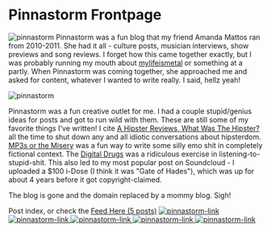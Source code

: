 # Pinnastorm Frontpage

![pinnastorm](/content/images/11ac63c8b2.png)
Pinnastorm was a fun blog that my friend Amanda Mattos ran from 2010-2011. She had it all - culture posts, musician interviews, show previews and song reviews. I forget how this came together exactly, but I was probably running my mouth about [mylifeismetal](/tag/mylifeismetal/) or something at a partly. When Pinnastorm was coming together, she approached me and asked for content, whatever I wanted to write really. I said, hellz yeah!

![pinnastorm](/content/images/dd1255aed9.png)

Pinnastorm was a fun creative outlet for me. I had a couple stupid/genius ideas for posts and got to run wild with them. These are still some of my favorite things I've written! I cite [A Hipster Reviews, What Was The Hipster?](a-hipster-reviews-what-was-the-hipster/) all the time to shut down any and all idiotic conversations about hipsterdom. [MP3s or the Misery](which-came-first-the-mp3s-or-the-misery/) was a fun way to write some silly emo shit in completely fictional context. The [Digital Drugs](digital-drugs-a-trip-report/) was a ridiculous exercise in listening-to-stupid-shit. This also led to my most popular post on Soundcloud - I uploaded a $100 i-Dose (I think it was "Gate of Hades"), which was up for about 4 years before it got copyright-claimed.

The blog is gone and the domain replaced by a mommy blog. Sigh!


Post index, or check the [Feed Here (5 posts)](/tag/pinnastorm/)
[ ![pinnastorm-link](/content/images/31764f7578.png) ](/a-pocket-guide-to-metal-subgenres)
[ ![pinnastorm-link](/content/images/0ea1b33fa5.png) ](/digital-drugs-a-trip-report/)
[ ![pinnastorm-link](/content/images/725ea63d92.png) ](/unironic-historical-metal-ex-deo-sonar)
[ ![pinnastorm-link](/content/images/7f7654ff23.png) ](/which-came-first-the-mp3s-or-the-misery/)
[ ![pinnastorm-link](/content/images/a25b902e44.png) ](/a-hipster-reviews-what-was-the-hipster)